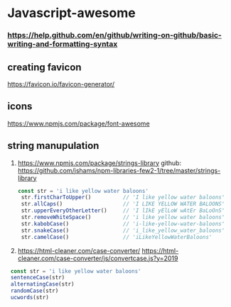 # Javascript-awesome
### https://help.github.com/en/github/writing-on-github/basic-writing-and-formatting-syntax
## creating favicon

https://favicon.io/favicon-generator/

## icons

https://www.npmjs.com/package/font-awesome

## string manupulation

1. https://www.npmjs.com/package/strings-library 
   github: https://github.com/jshams/npm-libraries-few2-1/tree/master/strings-library
   ```javascript
   const str = 'i like yellow water baloons'
    str.firstCharToUpper()          // 'I like yellow water baloons'
    str.allCaps()                   // 'I LIKE YELLOW WATER BALOONS'
    str.upperEveryOtherLetter()     // 'I lIkE yElLoW wAtEr BaLoOnS'
    str.removeWhiteSpace()          // 'i like yellow water baloons'
    str.kabobCase()                 // 'i-like-yellow-water-baloons'
    str.snakeCase()                 // 'i_like_yellow_water_baloons'
    str.camelCase()                 // 'iLikeYellowWaterBaloons'
    ```
    
2. https://html-cleaner.com/case-converter/
   https://html-cleaner.com/case-converter/js/convertcase.js?y=2019
   
  ```javascript
   const str = 'i like yellow water baloons'
   sentenceCase(str)
   alternatingCase(str)
   randomCase(str)
   ucwords(str)
 
   ```



